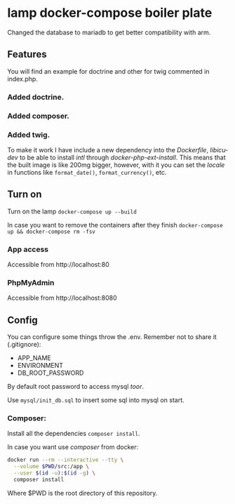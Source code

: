 # lamp docker-compose boiler plate

Changed the database to mariadb to get better compatibility with arm.

## Features

You will find an example for doctrine and other for twig commented in index.php.

### Added doctrine.

### Added composer.

### Added twig.

To make it work I have include a new dependency into the _Dockerfile_, _libicu-dev_ to be able to install _intl_ through _docker-php-ext-install_. This means that the built image is like 200mg bigger, however, with it you can set the _locale_ in functions like `format_date()`, `format_currency()`, etc.

## Turn on

Turn on the lamp `docker-compose up --build`

In case you want to remove the containers after they finish `docker-compose up && docker-compose rm -fsv`

### App access

Accessible from http://localhost:80

### PhpMyAdmin

Accessible from http://localhost:8080

## Config

You can configure some things throw the .env. Remember not to share it (.gitignore):
- APP_NAME
- ENVIRONMENT
- DB_ROOT_PASSWORD 

By default root password to access mysql _toor_.

Use `mysql/init_db.sql` to insert some sql into mysql on start.

### Composer:

Install all the dependencies `composer install`.

In case you want use _composer_ from docker:

``` bash
docker run --rm --interactive --tty \
  --volume $PWD/src:/app \
  --user $(id -u):$(id -g) \
  composer install
```

Where $PWD is the root directory of this repository.

